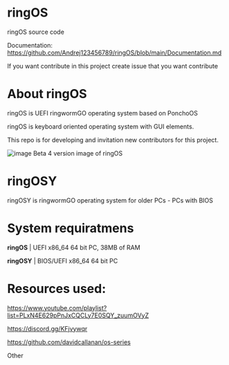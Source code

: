 # ringOS
ringOS source code

Documentation: https://github.com/Andrej123456789/ringOS/blob/main/Documentation.md

If you want contribute in this project create issue that you want contribute

# About ringOS
ringOS is UEFI ringwormGO operating system based on PonchoOS

ringOS is keyboard oriented operating system with GUI elements.

This repo is for developing and invitation new contributors for this project.

![image](https://user-images.githubusercontent.com/83548580/133824416-455bc2d8-3364-4ffd-abd6-24bff779af32.png)
Beta 4 version image of ringOS

# ringOSY
ringOSY is ringwormGO operating system for older PCs - PCs with BIOS

# System requiratmens
**ringOS** | UEFI x86_64 64 bit PC, 38MB of RAM

**ringOSY** | BIOS/UEFI x86_64 64 bit PC

# Resources used:
https://www.youtube.com/playlist?list=PLxN4E629pPnJxCQCLy7E0SQY_zuumOVyZ

https://discord.gg/KFjvywqr

https://github.com/davidcallanan/os-series

Other
